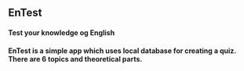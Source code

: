 ## EnTest
#### Test your knowledge og English

#### EnTest is a simple app which uses local database for creating a quiz. There are 6 topics and theoretical parts.
